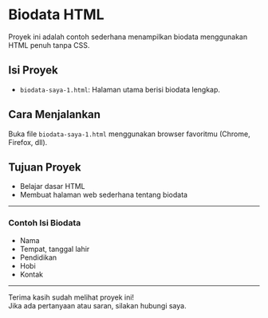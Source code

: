 # Biodata HTML
Proyek ini adalah contoh sederhana menampilkan biodata menggunakan HTML penuh tanpa CSS.

## Isi Proyek
- `biodata-saya-1.html`: Halaman utama berisi biodata lengkap.

## Cara Menjalankan
Buka file `biodata-saya-1.html` menggunakan browser favoritmu (Chrome, Firefox, dll).

## Tujuan Proyek
- Belajar dasar HTML
- Membuat halaman web sederhana tentang biodata

---

### Contoh Isi Biodata
- Nama
- Tempat, tanggal lahir
- Pendidikan
- Hobi
- Kontak

---

Terima kasih sudah melihat proyek ini!  
Jika ada pertanyaan atau saran, silakan hubungi saya.
